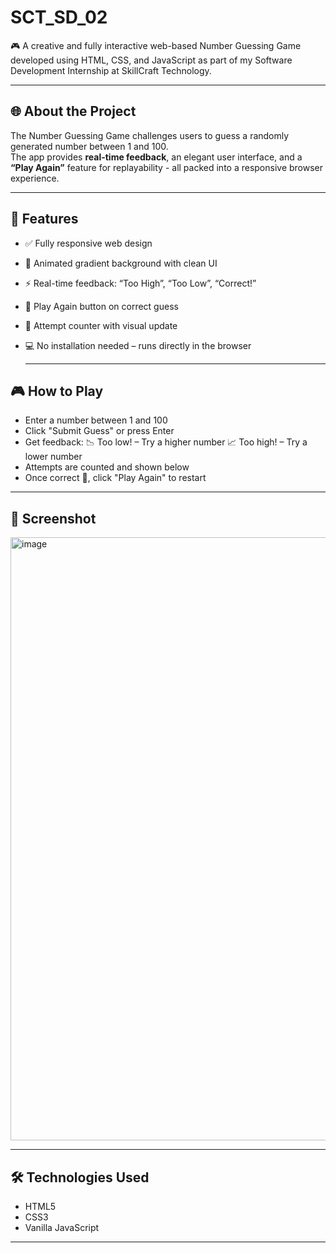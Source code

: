 # SCT_SD_02
🎮 A creative and fully interactive web-based Number Guessing Game developed using HTML, CSS, and JavaScript as part of my Software Development Internship at SkillCraft Technology.

---

## 🌐 About the Project

The Number Guessing Game challenges users to guess a randomly generated number between 1 and 100.  
The app provides **real-time feedback**, an elegant user interface, and a **“Play Again”** feature for replayability - all packed into a responsive browser experience.

---

## 🚀 Features

- ✅ Fully responsive web design
- 🎨 Animated gradient background with clean UI
- ⚡ Real-time feedback: “Too High”, “Too Low”, “Correct!”
- 🔁 Play Again button on correct guess
- 🧠 Attempt counter with visual update
- 💻 No installation needed – runs directly in the browser

  ---

## 🎮 How to Play

- Enter a number between 1 and 100
- Click "Submit Guess" or press Enter
- Get feedback:
    📉 Too low! – Try a higher number
    📈 Too high! – Try a lower number
- Attempts are counted and shown below
- Once correct 🎉, click "Play Again" to restart

---

## 📸 Screenshot

<img width="1918" height="965" alt="image" src="https://github.com/user-attachments/assets/47a35fb6-f6e6-495f-b2b5-8e58cf6888ac" />

---

## 🛠️ Technologies Used

- HTML5
- CSS3
- Vanilla JavaScript

 ---

